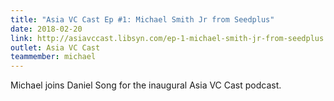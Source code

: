 ```yaml
---
title: "Asia VC Cast Ep #1: Michael Smith Jr from Seedplus"
date: 2018-02-20
link: http://asiavccast.libsyn.com/ep-1-michael-smith-jr-from-seedplus
outlet: Asia VC Cast
teammember: michael
---
```


Michael joins Daniel Song for the inaugural Asia VC Cast podcast.